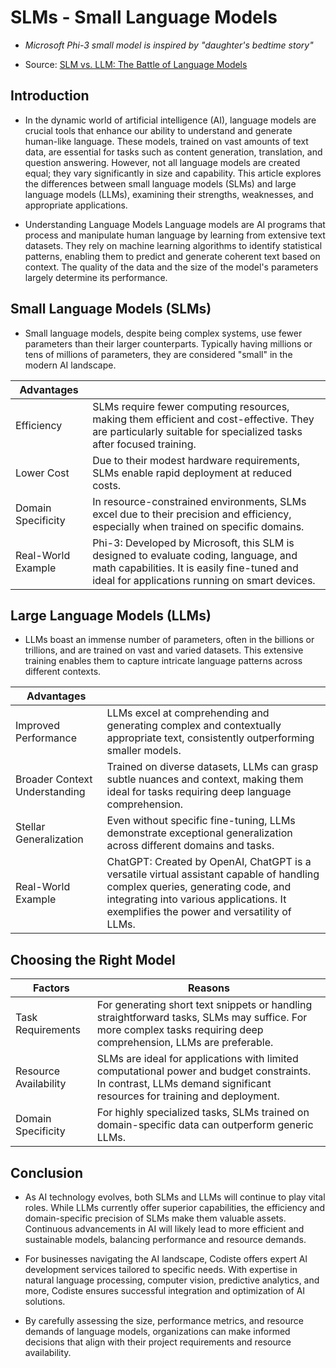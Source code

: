 # SLMs - Small Language Models 

* *Microsoft Phi-3 small model is inspired by "daughter's bedtime story"*

* Source: [SLM vs. LLM: The Battle of Language Models](https://www.linkedin.com/pulse/slm-vs-llm-battle-languages-models-codiste-pywxf)

## Introduction

* In the dynamic world of artificial intelligence (AI), language models are crucial tools that enhance our ability to understand and generate human-like language. These models, trained on vast amounts of text data, are essential for tasks such as content generation, translation, and question answering. However, not all language models are created equal; they vary significantly in size and capability. This article explores the differences between small language models (SLMs) and large language models (LLMs), examining their strengths, weaknesses, and appropriate applications.

* Understanding Language Models
Language models are AI programs that process and manipulate human language by learning from extensive text datasets. They rely on machine learning algorithms to identify statistical patterns, enabling them to predict and generate coherent text based on context. The quality of the data and the size of the model's parameters largely determine its performance.

## Small Language Models (SLMs)

* Small language models, despite being complex systems, use fewer parameters than their larger counterparts. Typically having millions or tens of millions of parameters, they are considered "small" in the modern AI landscape.

|Advantages||
|-|-|
|Efficiency|SLMs require fewer computing resources, making them efficient and cost-effective. They are particularly suitable for specialized tasks after focused training.|
|Lower Cost|Due to their modest hardware requirements, SLMs enable rapid deployment at reduced costs.|
|Domain Specificity|In resource-constrained environments, SLMs excel due to their precision and efficiency, especially when trained on specific domains.|
|Real-World Example|Phi-3: Developed by Microsoft, this SLM is designed to evaluate coding, language, and math capabilities. It is easily fine-tuned and ideal for applications running on smart devices.|

## Large Language Models (LLMs)

* LLMs boast an immense number of parameters, often in the billions or trillions, and are trained on vast and varied datasets. This extensive training enables them to capture intricate language patterns across different contexts.

|Advantages||
|-|-|
|Improved Performance|LLMs excel at comprehending and generating complex and contextually appropriate text, consistently outperforming smaller models.|
|Broader Context Understanding|Trained on diverse datasets, LLMs can grasp subtle nuances and context, making them ideal for tasks requiring deep language comprehension.|
|Stellar Generalization|Even without specific fine-tuning, LLMs demonstrate exceptional generalization across different domains and tasks.|
|Real-World Example|ChatGPT: Created by OpenAI, ChatGPT is a versatile virtual assistant capable of handling complex queries, generating code, and integrating into various applications. It exemplifies the power and versatility of LLMs.|

## Choosing the Right Model

|Factors|Reasons|
|-|-|
|Task Requirements|For generating short text snippets or handling straightforward tasks, SLMs may suffice. For more complex tasks requiring deep comprehension, LLMs are preferable.|
|Resource Availability|SLMs are ideal for applications with limited computational power and budget constraints. In contrast, LLMs demand significant resources for training and deployment.|
|Domain Specificity|For highly specialized tasks, SLMs trained on domain-specific data can outperform generic LLMs.|

## Conclusion

* As AI technology evolves, both SLMs and LLMs will continue to play vital roles. While LLMs currently offer superior capabilities, the efficiency and domain-specific precision of SLMs make them valuable assets. Continuous advancements in AI will likely lead to more efficient and sustainable models, balancing performance and resource demands.

* For businesses navigating the AI landscape, Codiste offers expert AI development services tailored to specific needs. With expertise in natural language processing, computer vision, predictive analytics, and more, Codiste ensures successful integration and optimization of AI solutions.

* By carefully assessing the size, performance metrics, and resource demands of language models, organizations can make informed decisions that align with their project requirements and resource availability.






